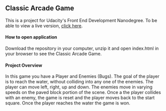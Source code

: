 ## Classic Arcade Game

This is a project for Udacity's Front End Development Nanodegree. To be able to view a live version, [click here](https://assadab.github.io/fend_arcade-game/).

#### How to open application

Download the repository in your computer, unzip it and open index.html in your browser to see the Classic Arcade Game.

#### Project Overview

In this game you have a Player and Enemies (Bugs). The goal of the player is to reach the water, without colliding into any one of the enemies. The player can move left, right, up and down. The enemies move in varying speeds on the paved block portion of the scene. Once a the player collides with an enemy, the game is reset and the player moves back to the start square. Once the player reaches the water the game is won.

